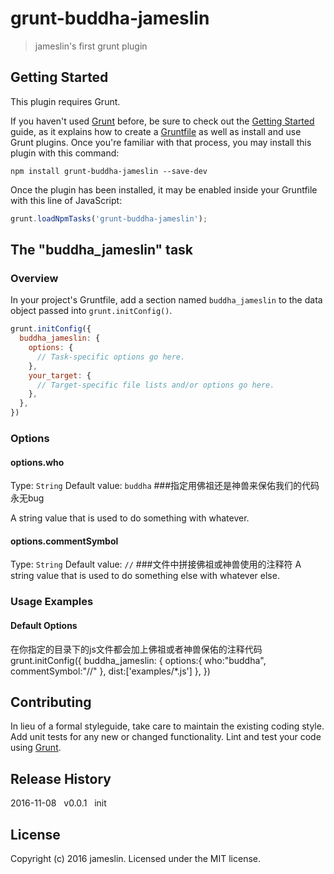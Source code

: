 # grunt-buddha-jameslin

> jameslin\'s first grunt plugin

## Getting Started
This plugin requires Grunt.

If you haven't used [Grunt](http://gruntjs.com/) before, be sure to check out the [Getting Started](http://gruntjs.com/getting-started) guide, as it explains how to create a [Gruntfile](http://gruntjs.com/sample-gruntfile) as well as install and use Grunt plugins. Once you're familiar with that process, you may install this plugin with this command:

```shell
npm install grunt-buddha-jameslin --save-dev
```

Once the plugin has been installed, it may be enabled inside your Gruntfile with this line of JavaScript:

```js
grunt.loadNpmTasks('grunt-buddha-jameslin');
```

## The "buddha_jameslin" task

### Overview
In your project's Gruntfile, add a section named `buddha_jameslin` to the data object passed into `grunt.initConfig()`.

```js
grunt.initConfig({
  buddha_jameslin: {
    options: {
      // Task-specific options go here.
    },
    your_target: {
      // Target-specific file lists and/or options go here.
    },
  },
})
```

### Options

#### options.who
Type: `String`
Default value: `buddha`
###指定用佛祖还是神兽来保佑我们的代码永无bug

A string value that is used to do something with whatever.

#### options.commentSymbol
Type: `String`
Default value: `//`
###文件中拼接佛祖或神兽使用的注释符
A string value that is used to do something else with whatever else.

### Usage Examples

#### Default Options
在你指定的目录下的js文件都会加上佛祖或者神兽保佑的注释代码 
grunt.initConfig({
  buddha_jameslin: {
    options:{
        who:"buddha",
        commentSymbol:"//"
      },
    dist:['examples/*.js']
  },
})

## Contributing
In lieu of a formal styleguide, take care to maintain the existing coding style. Add unit tests for any new or changed functionality. Lint and test your code using [Grunt](http://gruntjs.com/).

## Release History
2016-11-08&nbsp;&nbsp;&nbsp;v0.0.1&nbsp;&nbsp;&nbsp;init

## License
Copyright (c) 2016 jameslin. Licensed under the MIT license.
